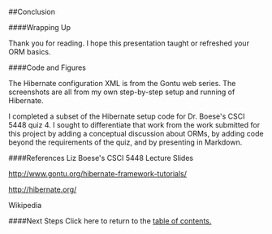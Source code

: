 ##Conclusion

####Wrapping Up

Thank you for reading. I hope this presentation taught or refreshed your ORM basics.

####Code and Figures

The Hibernate configuration XML is from the Gontu web series.
The screenshots are all from my own step-by-step setup and running of Hibernate.

I completed a subset of the Hibernate setup code for Dr. Boese's CSCI 5448 quiz 4.
I sought to differentiate that work from the work submitted for this project by
adding a conceptual discussion about ORMs, by adding code beyond the requirements of
the quiz, and by presenting in Markdown.

####References
Liz Boese's CSCI 5448 Lecture Slides

http://www.gontu.org/hibernate-framework-tutorials/

http://hibernate.org/

Wikipedia

####Next Steps
Click here to return to the [table of contents.](https://github.com/trekbaum/present/blob/master/orm/README.md)
